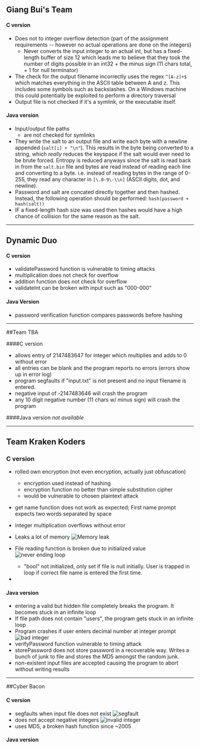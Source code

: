 ## Giang Bui's Team

#### C version

* Does not to integer overflow detection (part of the assignment requirements -- however no actual operations are done on the integers)
  * Never converts the input integer to an actual int, but has a fixed-length buffer of size 12 which leads me to believe that they took the number of digits possible in an int32 + the minus sign (11 chars total, + 1 for null terminator)
* The check for the output filename incorrectly uses the regex `^[A-z]+$` which matches everything in the ASCII table between A and z. This includes some symbols such as backslashes. On a Windows machine this could potentially be exploited to perform a directory traversal
* Output file is not checked if it's a symlink, or the executable itself.

#### Java version

- Input/output file paths
  * are not checked for symlinks
- They write the salt to an output file and write each byte with a newline appended (`salt[i] + "\n"`). This results in the byte being converted to a string, which *really* reduces the keyspace if the salt would ever need to be brute forced. Entropy is reduced anyways since the salt is read back in from the `salt.bin` file and bytes are read instead of reading each line and converting to a byte. i.e. instead of reading bytes in the range of 0-255, they read any character in `[\.0-9\-\\n]` (ASCII digits, dot, and newline).
- Password and salt are concated directly together and then hashed. Instead, the following operation should be performed: `hash(password + hash(salt))`
- IF a fixed-length hash size was used then hashes would have a high chance of collision for the same reason as the salt.


-----
## Dynamic Duo

#### C version
* validatePassword function is vulnerable to timing attacks
* multiplication does not check for overflow
* addition function does not check for overflow
* validateInt can be broken with input such as "000-000"



#### Java Version
* password verification function compares passwords before hashing

-----
##Team TBA 

####C version
* allows entry of 2147483647 for integer which multiplies and adds to 0 without error
* all entries can be blank and the program reports no errors (errors show up in error log)
* program segfaults if "input.txt" is not present and no input filename is entered. 
* negative input of -2147483646 will crash the program
* any 10 digit negative number (11 chars w/ minus sign) will crash the program

####Java version
_not available_

-----
## Team Kraken Koders

### C version
* rolled own encryption (not even encryption, actually just obfuscation)
	* encryption used instead of hashing
	* encryption function no better than simple substitution cipher
	* would be vulnerable to chosen plaintext attack

* get name function does not work as expected; First name prompt expects two words separated by space
* integer multiplication overflows without error
* Leaks a lot of memory
![Memory leak](file:///Users/ben/Pictures/Screenshots/Screen%20Shot%202015-11-11%20at%2012.28.28%20PM.png)
* File reading function is broken due to initialized value
	![never ending loop](file:///Users/ben/Pictures/Screenshots/Screen%20Shot%202015-11-11%20at%201.18.41%20PM.png)
	* "bool" not initialized, only set if file is null initially.  User is trapped in loop if correct file name is entered the first time. 
* 
#### Java version
* entering a valid but hidden file completely breaks the program. It becomes stuck in an infinite loop
* If file path does not contain "users", the program gets stuck in an infinite loop
* Program crashes if user enters decimal number at integer prompt
	![bad integer](file:///Users/ben/Pictures/Screenshots/Screen%20Shot%202015-11-11%20at%201.54.50%20PM.png)
* verifyPassword function vulnerable to timing attack
* storePassword does not store password in a recoverable way. Writes a bunch of junk to file and stores the MD5 amongst the random junk. 
* non-existent input files are accepted causing the program to abort without writing results

-----

##Cyber Bacon

#### C version
* segfaults when input file does not exist
![segfault](file:///Users/ben/Pictures/Screenshots/Screen%20Shot%202015-11-11%20at%202.42.11%20PM.png)
* does not accept negative integers
![invalid integer](file:///Users/ben/Pictures/Screenshots/Screen%20Shot%202015-11-11%20at%202.40.42%20PM.png)
* uses MD5, a broken hash function since ~2005

#### Java version 
